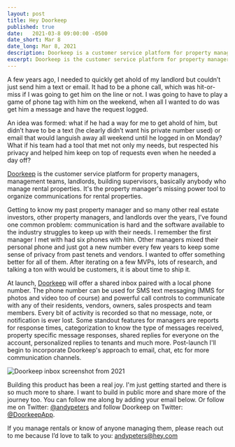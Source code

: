 ```yaml
---
layout: post
title: Hey Doorkeep
published: true
date:   2021-03-8 09:00:00 -0500
date_short: Mar 8
date_long: Mar 8, 2021
description: Doorkeep is a customer service platform for property managers.
excerpt: Doorkeep is the customer service platform for property managers, management teams, landlords, building supervisors, basically anybody who manage rental properties.  It's the property manager's missing power tool to organize communications for rental properties.
---
```


A few years ago, I needed to quickly get ahold of my landlord but couldn’t just send him a text or email. It had to be a phone call, which was hit-or-miss if I was going to get him on the line or not. I was going to have to play a game of phone tag with him on the weekend, when all I wanted to do was get him a message and have the request logged.

An idea was formed: what if he had a way for me to get ahold of him, but didn’t have to be a text (he clearly didn’t want his private number used) or email that would languish away all weekend until he logged in on Monday? What if his team had a tool that met not only my needs, but respected his privacy and helped him keep on top of requests even when he needed a day off?

[Doorkeep](https://doorkeep.co) is the customer service platform for property managers, management teams, landlords, building supervisors, basically anybody who manage rental properties.  It's the property manager's missing power tool to organize communications for rental properties.

Getting to know my past property manager and so many other real estate investors, other property managers, and landlords over the years, I’ve found one common problem:  communication is hard and the software available to the industry struggles to keep up with their needs.  I remember the first manager I met with had six phones with him.  Other managers mixed their personal phone and just got a new number every few years to keep some sense of privacy from past tenets and vendors.  I wanted to offer something better for all of them.  After iterating on a few MVPs, lots of research, and talking a ton with would be customers, it is about time to ship it.

At launch, [Doorkeep](https://doorkeep.co) will offer a shared inbox paired with a local phone number.  The phone number can be used for SMS text messaging (MMS for photos and video too of course) and powerful call controls to communicate with any of their residents, vendors, owners, sales prospects and team members.  Every bit of activity is recorded so that no message, note, or notification is ever lost.  Some standout features for managers are reports for response times, categorization to know the type of messages received, property specific message responses, shared replies for everyone on the account, personalized replies to tenants and much more.  Post-launch I'll begin to incorporate Doorkeep's approach to email, chat, etc for more communication channels.

![Doorkeep inbox screenshot from 2021](/images/doorkeep/doorkeep-inbox-2021.png)

Building this product has been a real joy.  I'm just getting started and there is so much more to share.  I want to build in public more and share more of the journey too.  You can follow me along by adding your email below.  Or follow me on Twitter:  [@andypeters](https://twitter.com/andypeters) and follow Doorkeep on Twitter:  [@DoorkeepApp](https://twitter.com/DoorkeepApp).

If you manage rentals or know of anyone managing them, please reach out to me because I’d love to talk to you:  [andypeters@hey.com](mailto:andypeters@hey.com)